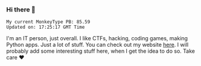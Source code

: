 ### Hi there 👋
<!-- PB START -->
```
My current MonkeyType PB: 85.59
Updated on: 17:25:17 GMT Time
```
<!-- PB END -->
I'm an IT person, just overall. I like CTFs, hacking, coding games, making Python apps. Just a lot of stuff.
You can check out my website [here](https://skill3472.github.io/).
I will probably add some interesting stuff here, when I get the idea to do so. Take care ❤️
